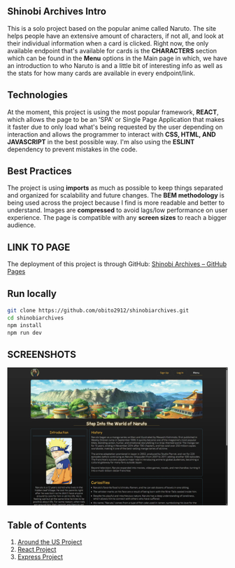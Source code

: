 ## Shinobi Archives Intro

This is a solo project based on the popular anime called Naruto. The site helps people have an extensive amount of characters, if not all, and look at their individual information when a card is clicked. Right now, the only available endpoint that's available for cards is the **CHARACTERS** section which can be found in the **Menu** options in the Main page in which, we have an introduction to who Naruto is and a little bit of interesting info as well as the stats for how many cards are available in every endpoint/link.

## Technologies

At the moment, this project is using the most popular framework, **REACT**, which allows the page to be an 'SPA' or Single Page Application that makes it faster due to only load what's being requested by the user depending on interaction and allows the programmer to interact with **CSS, HTML, AND JAVASCRIPT** in the best possible way. I'm also using the **ESLINT** dependency to prevent mistakes in the code.

## Best Practices

The project is using **imports** as much as possible to keep things separated and organized for scalability and future changes. The **BEM methodology** is being used across the project because I find is more readable and better to understand. Images are **compressed** to avoid lags/low performance on user experience. The page is compatible with any **screen sizes** to reach a bigger audience.

## LINK TO PAGE

The deployment of this project is through GitHub: [Shinobi Archives – GitHub Pages](https://obito2912.github.io/shinobiarchives/)

## Run locally

```bash
git clone https://github.com/obito2912/shinobiarchives.git
cd shinobiarchives
npm install
npm run dev
```

## SCREENSHOTS

![Homepage Screenshot](./public/screenshots/hompage.webp)

## Table of Contents

1. [Around the US Project](./se_project_aroundtheus/README.md)
2. [React Project](./se_project_react/README.md)
3. [Express Project](./se_project_express/README.md)
